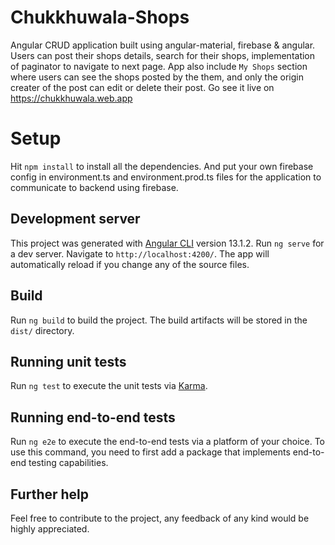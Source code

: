 # Chukkhuwala-Shops
Angular CRUD application built using angular-material, firebase & angular. Users can post their shops details, search for their shops, implementation of paginator to navigate to next page. App also include `My Shops` section where users can see the shops posted by the them, and only the origin creater of the post can edit or delete their post. Go see it live on https://chukkhuwala.web.app

# Setup
Hit `npm install` to install all the dependencies. And put your own firebase config in environment.ts and environment.prod.ts files for the application to communicate to backend using firebase. 

## Development server

This project was generated with [Angular CLI](https://github.com/angular/angular-cli) version 13.1.2.
Run `ng serve` for a dev server. Navigate to `http://localhost:4200/`. The app will automatically reload if you change any of the source files.


## Build

Run `ng build` to build the project. The build artifacts will be stored in the `dist/` directory.

## Running unit tests

Run `ng test` to execute the unit tests via [Karma](https://karma-runner.github.io).

## Running end-to-end tests

Run `ng e2e` to execute the end-to-end tests via a platform of your choice. To use this command, you need to first add a package that implements end-to-end testing capabilities.

## Further help

Feel free to contribute to the project, any feedback of any kind would be highly appreciated.
